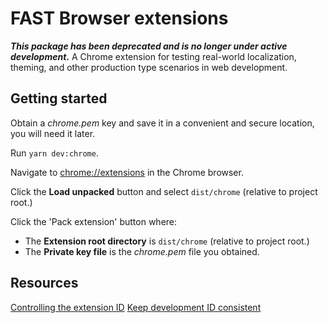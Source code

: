 
# FAST Browser extensions
**_This package has been deprecated and is no longer under active development_.**
A Chrome extension for testing real-world localization, theming, and other production type scenarios in web development.

## Getting started

Obtain a _chrome.pem_ key and save it in a convenient and secure location, you will need it later.

Run `yarn dev:chrome`.

Navigate to [chrome://extensions](chrome://extensions) in the Chrome browser.

Click the **Load unpacked** button and select `dist/chrome` (relative to project root.)

Click the 'Pack extension' button where:

* The **Extension root directory** is `dist/chrome` (relative to project root.)
* The **Private key file** is the _chrome.pem_ file you obtained.

## Resources

[Controlling the extension ID](https://stackoverflow.com/questions/21497781/how-to-change-chrome-packaged-app-id-or-why-do-we-need-key-field-in-the-manifest/21500707#21500707)
[Keep development ID consistent](https://developer.chrome.com/apps/app_identity#copy_key)